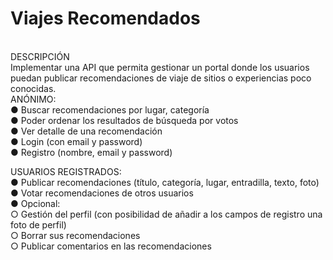 # Viajes Recomendados

<br>
DESCRIPCIÓN
<br>
Implementar una API que permita gestionar un portal donde los usuarios puedan publicar recomendaciones de viaje de sitios o experiencias poco conocidas.
<br>
ANÓNIMO:<br>
● Buscar recomendaciones por lugar, categoría<br>
● Poder ordenar los resultados de búsqueda por votos<br>
● Ver detalle de una recomendación<br>
● Login (con email y password)<br>
● Registro (nombre, email y password)<br>

USUARIOS REGISTRADOS:<br>
● Publicar recomendaciones (título, categoría, lugar, entradilla, texto, foto)<br>
● Votar recomendaciones de otros usuarios<br>
● Opcional:<br>
○ Gestión del perfil (con posibilidad de añadir a los campos de registro una foto de perfil)<br>
○ Borrar sus recomendaciones<br>
○ Publicar comentarios en las recomendaciones<br>

